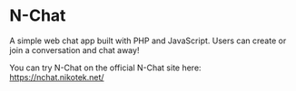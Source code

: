 # N-Chat
A simple web chat app built with PHP and JavaScript. Users can create or join a conversation and chat away!

You can try N-Chat on the official N-Chat site here: https://nchat.nikotek.net/
